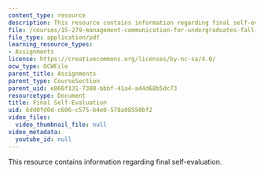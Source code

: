 ```yaml
---
content_type: resource
description: This resource contains information regarding final self-evaluation.
file: /courses/15-279-management-communication-for-undergraduates-fall-2012/6dd0fd0dc606c575b4e0578a08550bf2_MIT15_279F12_eval_final.pdf
file_type: application/pdf
learning_resource_types:
- Assignments
license: https://creativecommons.org/licenses/by-nc-sa/4.0/
ocw_type: OCWFile
parent_title: Assignments
parent_type: CourseSection
parent_uid: e866f131-7380-bbbf-41a4-a44d68b5dc73
resourcetype: Document
title: Final Self-Evaluation
uid: 6dd0fd0d-c606-c575-b4e0-578a08550bf2
video_files:
  video_thumbnail_file: null
video_metadata:
  youtube_id: null
---
```

This resource contains information regarding final self-evaluation.